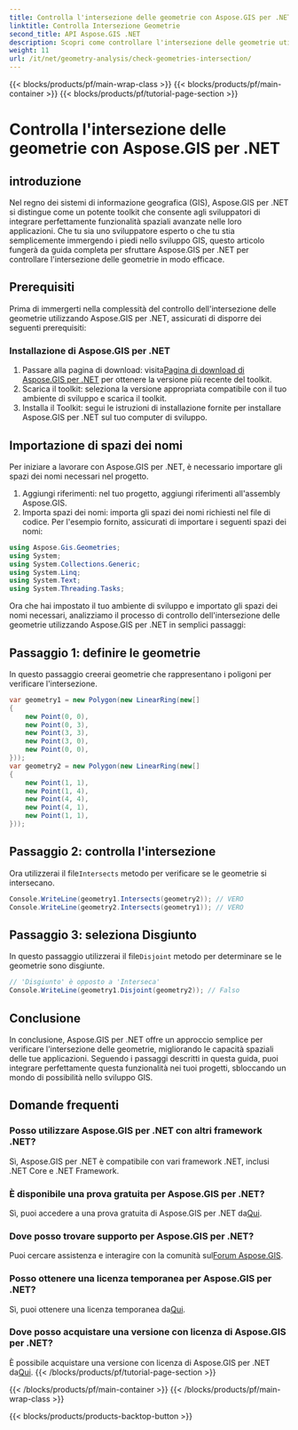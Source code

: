 ```yaml
---
title: Controlla l'intersezione delle geometrie con Aspose.GIS per .NET
linktitle: Controlla Intersezione Geometrie
second_title: API Aspose.GIS .NET
description: Scopri come controllare l'intersezione delle geometrie utilizzando Aspose.GIS per .NET con una guida passo passo. Migliora il tuo sviluppo GIS senza sforzo.
weight: 11
url: /it/net/geometry-analysis/check-geometries-intersection/
---
```


{{< blocks/products/pf/main-wrap-class >}}
{{< blocks/products/pf/main-container >}}
{{< blocks/products/pf/tutorial-page-section >}}

# Controlla l'intersezione delle geometrie con Aspose.GIS per .NET

## introduzione
Nel regno dei sistemi di informazione geografica (GIS), Aspose.GIS per .NET si distingue come un potente toolkit che consente agli sviluppatori di integrare perfettamente funzionalità spaziali avanzate nelle loro applicazioni. Che tu sia uno sviluppatore esperto o che tu stia semplicemente immergendo i piedi nello sviluppo GIS, questo articolo fungerà da guida completa per sfruttare Aspose.GIS per .NET per controllare l'intersezione delle geometrie in modo efficace.
## Prerequisiti
Prima di immergerti nella complessità del controllo dell'intersezione delle geometrie utilizzando Aspose.GIS per .NET, assicurati di disporre dei seguenti prerequisiti:
### Installazione di Aspose.GIS per .NET
1.  Passare alla pagina di download: visita[Pagina di download di Aspose.GIS per .NET](https://releases.aspose.com/gis/net/) per ottenere la versione più recente del toolkit.
2. Scarica il toolkit: seleziona la versione appropriata compatibile con il tuo ambiente di sviluppo e scarica il toolkit.
3. Installa il Toolkit: segui le istruzioni di installazione fornite per installare Aspose.GIS per .NET sul tuo computer di sviluppo.

## Importazione di spazi dei nomi
Per iniziare a lavorare con Aspose.GIS per .NET, è necessario importare gli spazi dei nomi necessari nel progetto.
1. Aggiungi riferimenti: nel tuo progetto, aggiungi riferimenti all'assembly Aspose.GIS.
2. Importa spazi dei nomi: importa gli spazi dei nomi richiesti nel file di codice. Per l'esempio fornito, assicurati di importare i seguenti spazi dei nomi:
```csharp
using Aspose.Gis.Geometries;
using System;
using System.Collections.Generic;
using System.Linq;
using System.Text;
using System.Threading.Tasks;
```

Ora che hai impostato il tuo ambiente di sviluppo e importato gli spazi dei nomi necessari, analizziamo il processo di controllo dell'intersezione delle geometrie utilizzando Aspose.GIS per .NET in semplici passaggi:
## Passaggio 1: definire le geometrie
In questo passaggio creerai geometrie che rappresentano i poligoni per verificare l'intersezione.
```csharp
var geometry1 = new Polygon(new LinearRing(new[]
{
    new Point(0, 0),
    new Point(0, 3),
    new Point(3, 3),
    new Point(3, 0),
    new Point(0, 0),
}));
var geometry2 = new Polygon(new LinearRing(new[]
{
    new Point(1, 1),
    new Point(1, 4),
    new Point(4, 4),
    new Point(4, 1),
    new Point(1, 1),
}));
```
## Passaggio 2: controlla l'intersezione
 Ora utilizzerai il file`Intersects` metodo per verificare se le geometrie si intersecano.
```csharp
Console.WriteLine(geometry1.Intersects(geometry2)); // VERO
Console.WriteLine(geometry2.Intersects(geometry1)); // VERO
```
## Passaggio 3: seleziona Disgiunto
 In questo passaggio utilizzerai il file`Disjoint` metodo per determinare se le geometrie sono disgiunte.
```csharp
// 'Disgiunto' è opposto a 'Interseca'
Console.WriteLine(geometry1.Disjoint(geometry2)); // Falso
```

## Conclusione
In conclusione, Aspose.GIS per .NET offre un approccio semplice per verificare l'intersezione delle geometrie, migliorando le capacità spaziali delle tue applicazioni. Seguendo i passaggi descritti in questa guida, puoi integrare perfettamente questa funzionalità nei tuoi progetti, sbloccando un mondo di possibilità nello sviluppo GIS.
## Domande frequenti
### Posso utilizzare Aspose.GIS per .NET con altri framework .NET?
Sì, Aspose.GIS per .NET è compatibile con vari framework .NET, inclusi .NET Core e .NET Framework.
### È disponibile una prova gratuita per Aspose.GIS per .NET?
 Sì, puoi accedere a una prova gratuita di Aspose.GIS per .NET da[Qui](https://releases.aspose.com/).
### Dove posso trovare supporto per Aspose.GIS per .NET?
 Puoi cercare assistenza e interagire con la comunità sul[Forum Aspose.GIS](https://forum.aspose.com/c/gis/33).
### Posso ottenere una licenza temporanea per Aspose.GIS per .NET?
 Sì, puoi ottenere una licenza temporanea da[Qui](https://purchase.aspose.com/temporary-license/).
### Dove posso acquistare una versione con licenza di Aspose.GIS per .NET?
 È possibile acquistare una versione con licenza di Aspose.GIS per .NET da[Qui](https://purchase.aspose.com/buy).
{{< /blocks/products/pf/tutorial-page-section >}}

{{< /blocks/products/pf/main-container >}}
{{< /blocks/products/pf/main-wrap-class >}}

{{< blocks/products/products-backtop-button >}}
